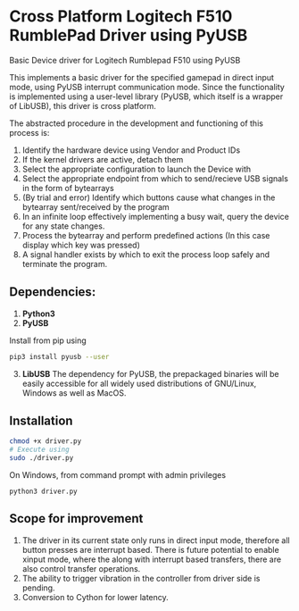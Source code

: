 # Cross Platform Logitech F510 RumblePad Driver using PyUSB
Basic Device driver for Logitech Rumblepad F510 using PyUSB

This implements a basic driver for the specified gamepad in direct input mode, using PyUSB interrupt communication mode. Since the functionality is implemented using a user-level library (PyUSB, which itself is a wrapper of LibUSB), this driver is cross platform.

The abstracted procedure in the development and functioning of this process is:

1. Identify the hardware device using Vendor and Product IDs
2. If the kernel drivers are active, detach them
3. Select the appropriate configuration to launch the Device with
4. Select the appropriate endpoint from which to send/recieve USB signals in the form of bytearrays
5. (By trial and error) Identify which buttons cause what changes in the bytearray sent/received by the program
6. In an infinite loop effectively implementing a busy wait, query the device for any state changes.
7. Process the bytearray and perform predefined actions (In this case display which key was pressed)
8. A signal handler exists by which to exit the process loop safely and terminate the program.

## Dependencies:
1. **Python3**
2. **PyUSB**

Install from pip using
```sh
pip3 install pyusb --user
```
3. **LibUSB**
The dependency for PyUSB, the prepackaged binaries will be easily accessible for all widely used distributions of GNU/Linux, Windows as well as MacOS.

## Installation

```sh
chmod +x driver.py
# Execute using
sudo ./driver.py
```
On Windows, from command prompt with admin privileges
```
python3 driver.py
```

## Scope for improvement
1. The driver in its current state only runs in direct input mode, therefore all button presses are interrupt based.
There is future potential to enable xinput mode, where the along with interrupt based transfers, there are also control transfer operations.
2. The ability to trigger vibration in the controller from driver side is pending.
3. Conversion to Cython for lower latency.

